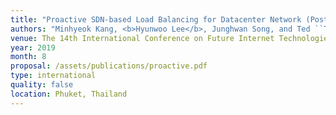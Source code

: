```yaml
---
title: "Proactive SDN-based Load Balancing for Datacenter Network (Poster)"
authors: "Minhyeok Kang, <b>Hyunwoo Lee</b>, Junghwan Song, and Ted ``Taekyoung'' Kwon"
venue: The 14th International Conference on Future Internet Technologies (CFI '19)
year: 2019
month: 8
proposal: /assets/publications/proactive.pdf
type: international
quality: false
location: Phuket, Thailand
---
```

